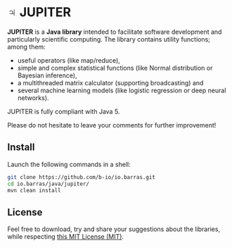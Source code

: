 # ♃ JUPITER

**JUPITER** is a **Java library** intended to facilitate software development and particularly
scientific computing. The library contains utility functions; among them:

  * useful operators (like map/reduce),
  * simple and complex statistical functions (like Normal distribution or Bayesian inference),
  * a multithreaded matrix calculator (supporting broadcasting) and
  * several machine learning models (like logistic regression or deep neural networks).

JUPITER is fully compliant with Java 5.

Please do not hesitate to leave your comments for further improvement!


## Install

Launch the following commands in a shell:
~~~bash
git clone https://github.com/b-io/io.barras.git
cd io.barras/java/jupiter/
mvn clean install
~~~


## License

Feel free to download, try and share your suggestions about the libraries,
while respecting [this MIT License (MIT)][license].

[license]: <LICENSE>
